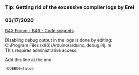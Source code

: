 ### Tip: Getting rid of the excessive compiler logs by Erel
### 03/17/2020
[B4X Forum - B4R - Code snippets](https://www.b4x.com/android/forum/threads/112763/)

Disabling debug output in the logs is done by editing:  
C:\Program Files (x86)\Arduino\arduino\_debug.l4j.ini  
This requires administrative access.  
  
Add this line at the end:  

```B4X
-DDEBUG=false
```